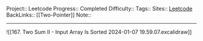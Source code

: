 Project:: Leetcode
Progress:: Completed
Difficulty:: 
Tags:: 
Sites:: [Leetcode](https://leetcode.com/problems/two-sum-ii-input-array-is-sorted/submissions/)
BackLinks:: [[Two-Pointer]]
Note:: 

---
![[167. Two Sum II - Input Array Is Sorted 2024-01-07 19.59.07.excalidraw]]